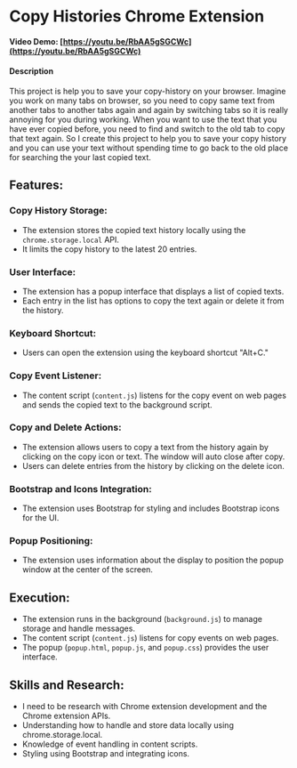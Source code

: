 # Copy Histories Chrome Extension

#### Video Demo:  [https://youtu.be/RbAA5gSGCWc](https://youtu.be/RbAA5gSGCWc)

#### Description

This project is help you to save your copy-history on your browser. Imagine you work on many tabs on browser, so you need to copy same text from another tabs to another tabs again and again by switching tabs so it is really annoying for you during working. When you want to use the text that you have ever copied before, you need to find and switch to the old tab to copy that text again. So I create this project to help you to save your copy history and you can use your text without spending time to go back to the old place for searching the your last copied text.

## Features:

### Copy History Storage:
- The extension stores the copied text history locally using the `chrome.storage.local` API.
- It limits the copy history to the latest 20 entries.

### User Interface:
- The extension has a popup interface that displays a list of copied texts.
- Each entry in the list has options to copy the text again or delete it from the history.

### Keyboard Shortcut:
- Users can open the extension using the keyboard shortcut "Alt+C."

### Copy Event Listener:
- The content script (`content.js`) listens for the copy event on web pages and sends the copied text to the background script.

### Copy and Delete Actions:
- The extension allows users to copy a text from the history again by clicking on the copy icon or text. The window will auto close after copy.
- Users can delete entries from the history by clicking on the delete icon.

### Bootstrap and Icons Integration:
- The extension uses Bootstrap for styling and includes Bootstrap icons for the UI.

### Popup Positioning:
- The extension uses information about the display to position the popup window at the center of the screen.

## Execution:

- The extension runs in the background (`background.js`) to manage storage and handle messages.
- The content script (`content.js`) listens for copy events on web pages.
- The popup (`popup.html`, `popup.js`, and `popup.css`) provides the user interface.

## Skills and Research:

- I need to be research with Chrome extension development and the Chrome extension APIs.
- Understanding how to handle and store data locally using chrome.storage.local.
- Knowledge of event handling in content scripts.
- Styling using Bootstrap and integrating icons.
